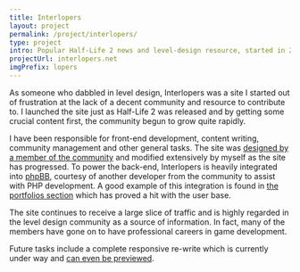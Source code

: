 ```yaml
---
title: Interlopers
layout: project
permalink: /project/interlopers/
type: project
intro: Popular Half-Life 2 news and level-design resource, started in 2004. Owned and maintained by me
projectUrl: interlopers.net
imgPrefix: lopers
---
```


As someone who dabbled in level design, Interlopers was a site I started out of frustration at the lack of a decent community and resource to contribute to. I launched the site just as Half-Life 2 was released and by getting some crucial content first, the community begun to grow quite rapidly.

I have been responsible for front-end development, content writing, community management and other general tasks. The site was [designed by a member of the community](http://jasard.co.uk/) and modified extensively by myself as the site has progressed. To power the back-end, Interlopers is heavily integrated into [phpBB](http://www.phpbb.com/), courtesy of another developer from the community to assist with PHP development. A good example of this integration is found in [the portfolios section](http://www.interlopers.net/portfolios) which has proved a hit with the user base.

The site continues to receive a large slice of traffic and is highly regarded in the level design community as a source of information. In fact, many of the members have gone on to have professional careers in game development.

Future tasks include a complete responsive re-write which is currently under way and [can even be previewed](http://dev.interlopers.net/).
